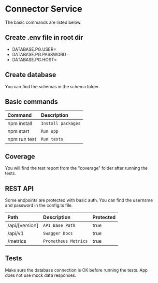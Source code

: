 # Connector Service

The basic commands are listed below.

## Create .env file in root dir

- DATABASE.PG.USER=
- DATABASE.PG.PASSWORD=
- DATABASE.PG.HOST=

## Create database

You can find the schemas in the schema folder.

## Basic commands

| Command       | Description |
|:--------------| :--- |
| npm install   | `Install packages` |
| npm start     | `Run app` |
| npm run test  | `Run tests` |

## Coverage

You will find the test report from the "coverage" folder after running the tests. 

## REST API

Some endpoints are protected with basic auth. You can find the username and password in the config.ts file.

| Path                    | Description          | Protected |
|:------------------------|:---------------------|:----------|
| /api/[version]          | `API Base Path`      | true      |
| /api/v1                 | `Swagger Docs`       | true      |
| /metrics                | `Prometheus Metrics` | true      |

## Tests

Make sure the database connection is OK before running the tests. App does not use mock data responses. 
